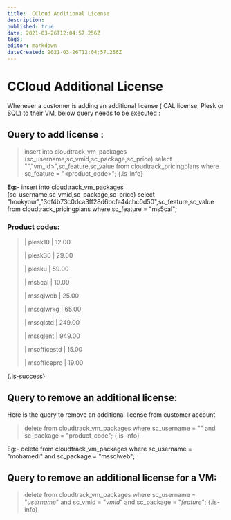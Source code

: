 ```yaml
---
title:  CCloud Additional License
description: 
published: true
date: 2021-03-26T12:04:57.256Z
tags: 
editor: markdown
dateCreated: 2021-03-26T12:04:57.256Z
---
```


#  CCloud Additional License 
Whenever a customer is adding  an additional license  ( CAL license, Plesk or SQL) to their VM, below query needs to be executed :
## Query to add license :
> insert into cloudtrack_vm_packages (sc_username,sc_vmid,sc_package,sc_price) select "<username>","vm_id>",sc_feature,sc_value from cloudtrack_pricingplans where sc_feature = "<product_code>";
{.is-info}

  
  **Eg:-**
  insert into cloudtrack_vm_packages (sc_username,sc_vmid,sc_package,sc_price) select "hookyour","3df4b73c0dca3ff28d6bcfa44cbc0d50",sc_feature,sc_value from cloudtrack_pricingplans where sc_feature = "ms5cal";
  
###   Product codes:
> | plesk10      | 12.00       
> 
> | plesk30      | 29.00      
> 
> | plesku        | 59.00       
> 
> | ms5cal      | 10.00       
> 
> | mssqlweb     | 25.00       
> 
> | mssqlwrkg    | 65.00       
> 
> | mssqlstd      | 249.00      
> 
> | mssqlent     | 949.00      
> 
> | msofficestd   | 15.00       
> 
> | msofficepro  | 19.00    
>   
{.is-success}
  
##   Query to remove an additional license:
  Here is the query to remove an additional license from customer account
>   delete from cloudtrack_vm_packages where sc_username = "<username>" and sc_package = "product_code";
{.is-info}

Eg:-
  delete from cloudtrack_vm_packages where sc_username = "mohamedi" and sc_package = "mssqlweb";
  
##   Query to remove an additional license for a VM:
>   delete from cloudtrack_vm_packages where sc_username = "_username_" and sc_vmid = "_vmid_" and sc_package = "_feature_";
{.is-info}
